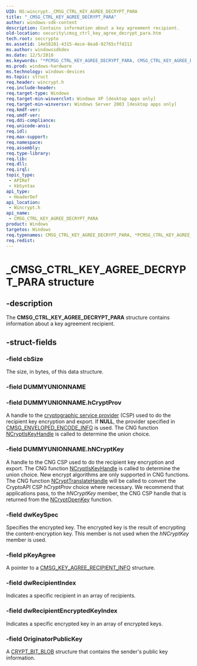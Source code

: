 ```yaml
---
UID: NS:wincrypt._CMSG_CTRL_KEY_AGREE_DECRYPT_PARA
title: "_CMSG_CTRL_KEY_AGREE_DECRYPT_PARA"
author: windows-sdk-content
description: Contains information about a key agreement recipient.
old-location: security\cmsg_ctrl_key_agree_decrypt_para.htm
tech.root: seccrypto
ms.assetid: 14e58281-4315-4ece-8ea8-92765cffd212
ms.author: windowssdkdev
ms.date: 12/5/2018
ms.keywords: "*PCMSG_CTRL_KEY_AGREE_DECRYPT_PARA, CMSG_CTRL_KEY_AGREE_DECRYPT_PARA, CMSG_CTRL_KEY_AGREE_DECRYPT_PARA structure [Security], PCMSG_CTRL_KEY_AGREE_DECRYPT_PARA, PCMSG_CTRL_KEY_AGREE_DECRYPT_PARA structure pointer [Security], _CMSG_CTRL_KEY_AGREE_DECRYPT_PARA, _crypto2_cmsg_ctrl_key_agree_decrypt_para, security.cmsg_ctrl_key_agree_decrypt_para, wincrypt/CMSG_CTRL_KEY_AGREE_DECRYPT_PARA, wincrypt/PCMSG_CTRL_KEY_AGREE_DECRYPT_PARA"
ms.prod: windows-hardware
ms.technology: windows-devices
ms.topic: struct
req.header: wincrypt.h
req.include-header: 
req.target-type: Windows
req.target-min-winverclnt: Windows XP [desktop apps only]
req.target-min-winversvr: Windows Server 2003 [desktop apps only]
req.kmdf-ver: 
req.umdf-ver: 
req.ddi-compliance: 
req.unicode-ansi: 
req.idl: 
req.max-support: 
req.namespace: 
req.assembly: 
req.type-library: 
req.lib: 
req.dll: 
req.irql: 
topic_type:
 - APIRef
 - kbSyntax
api_type:
 - HeaderDef
api_location:
 - Wincrypt.h
api_name:
 - CMSG_CTRL_KEY_AGREE_DECRYPT_PARA
product: Windows
targetos: Windows
req.typenames: CMSG_CTRL_KEY_AGREE_DECRYPT_PARA, *PCMSG_CTRL_KEY_AGREE_DECRYPT_PARA
req.redist: 
---
```


# _CMSG_CTRL_KEY_AGREE_DECRYPT_PARA structure


## -description


The <b>CMSG_CTRL_KEY_AGREE_DECRYPT_PARA</b> structure contains information about a key agreement recipient.


## -struct-fields




### -field cbSize

The size, in bytes,  of this data structure.
					


### -field DUMMYUNIONNAME

 


### -field DUMMYUNIONNAME.hCryptProv

A handle to the <a href="https://msdn.microsoft.com/db46def4-bfdc-4801-a57d-d568e94a2dbb">cryptographic service provider</a> (CSP) used to do the recipient key encryption and export. If <b>NULL</b>, the provider specified in <a href="https://msdn.microsoft.com/87712541-2806-4709-a7cf-c9ba966c96fd">CMSG_ENVELOPED_ENCODE_INFO</a> is used.
					The CNG function <a href="https://msdn.microsoft.com/ad841c2e-8097-4b07-914e-8e7240d55585">NCryptIsKeyHandle</a> is called to determine the union choice.


### -field DUMMYUNIONNAME.hNCryptKey

A handle to the CNG CSP used to do the recipient key encryption and export. The CNG function <a href="https://msdn.microsoft.com/ad841c2e-8097-4b07-914e-8e7240d55585">NCryptIsKeyHandle</a> is called to determine the union choice. New encrypt algorithms are only supported in CNG functions. The CNG function <a href="https://msdn.microsoft.com/0c339864-b598-430c-a597-09d3571fdbb2">NCryptTranslateHandle</a> will be called to convert the CryptoAPI CSP <i>hCryptProv</i> choice where necessary. We recommend that applications pass, to the <i>hNCryptKey</i> member, the CNG CSP handle that is returned from the <a href="https://msdn.microsoft.com/581c5d89-730d-4d8c-b3bb-a28edec25910">NCryptOpenKey</a> function.


### -field dwKeySpec

Specifies the encrypted key. The encrypted key is the result of encrypting the content-encryption key. This member is not used when the <i>hNCryptKey</i> member is used.


### -field pKeyAgree

A pointer to a <a href="https://msdn.microsoft.com/d29d04d6-065e-4bb7-843b-f563643eeb4c">CMSG_KEY_AGREE_RECIPIENT_INFO</a> structure.


### -field dwRecipientIndex

Indicates a specific recipient in an array of recipients.


### -field dwRecipientEncryptedKeyIndex

Indicates a specific encrypted key in an array of encrypted keys.


### -field OriginatorPublicKey

A <a href="https://msdn.microsoft.com/6f102ff3-bfff-4415-a5d8-ca2c226074b3">CRYPT_BIT_BLOB</a> structure that contains the sender's public key information.

